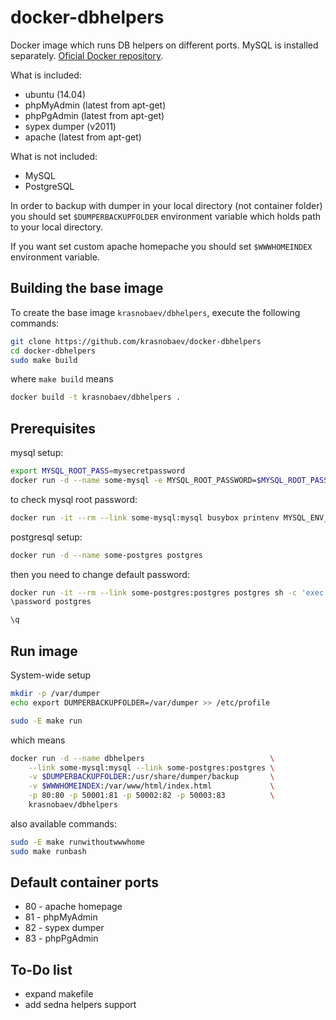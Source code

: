 docker-dbhelpers
================

Docker image which runs DB helpers on different ports.
MySQL is installed separately.
[Oficial Docker repository](https://registry.hub.docker.com/_/mysql/).

What is included:
- ubuntu (14.04)
- phpMyAdmin (latest from apt-get)
- phpPgAdmin (latest from apt-get)
- sypex dumper (v2011)
- apache (latest from apt-get)

What is not included:
- MySQL
- PostgreSQL

In order to backup with dumper in your local directory (not container folder)
you should set `$DUMPERBACKUPFOLDER` environment variable which holds path to
your local directory.

If you want set custom apache homepache you should set `$WWWHOMEINDEX`
environment variable.

Building the base image
-----------------------

To create the base image `krasnobaev/dbhelpers`, execute the following commands:

```bash
git clone https://github.com/krasnobaev/docker-dbhelpers
cd docker-dbhelpers
sudo make build
```

where `make build` means

```bash
docker build -t krasnobaev/dbhelpers .
```

Prerequisites
-------------

mysql setup:
```bash
export MYSQL_ROOT_PASS=mysecretpassword
docker run -d --name some-mysql -e MYSQL_ROOT_PASSWORD=$MYSQL_ROOT_PASS mysql
```

to check mysql root password:
```bash
docker run -it --rm --link some-mysql:mysql busybox printenv MYSQL_ENV_MYSQL_ROOT_PASSWORD
```

postgresql setup:
```bash
docker run -d --name some-postgres postgres
```

then you need to change default password:
```bash
docker run -it --rm --link some-postgres:postgres postgres sh -c 'exec psql -Upostgres -h "$POSTGRES_PORT_5432_TCP_ADDR" -p "$POSTGRES_PORT_5432_TCP_PORT"'
\password postgres

\q
```

Run image
---------

System-wide setup
```bash
mkdir -p /var/dumper
echo export DUMPERBACKUPFOLDER=/var/dumper >> /etc/profile
```

```bash
sudo -E make run
```

which means

```bash
docker run -d --name dbhelpers                            \
    --link some-mysql:mysql --link some-postgres:postgres \
    -v $DUMPERBACKUPFOLDER:/usr/share/dumper/backup       \
    -v $WWWHOMEINDEX:/var/www/html/index.html             \
    -p 80:80 -p 50001:81 -p 50002:82 -p 50003:83          \
    krasnobaev/dbhelpers
```

also available commands:
```bash
sudo -E make runwithoutwwwhome
sudo make runbash
```

Default container ports
-----------------------

- 80 - apache homepage
- 81 - phpMyAdmin
- 82 - sypex dumper
- 83 - phpPgAdmin

To-Do list
----------

- expand makefile
- add sedna helpers support

